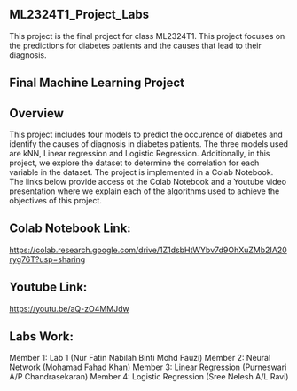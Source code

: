 ## ML2324T1_Project_Labs

This project is the final project for class ML2324T1. This project focuses on the predictions for diabetes patients and the causes that lead to their diagnosis.

## Final Machine Learning Project

## Overview

This project includes four models to predict the occurence of diabetes and identify the causes of diagnosis in diabetes patients. The three models used are kNN, Linear regression and Logistic Regression. Additionally, in this project, we explore the dataset to determine the correlation for each variable in the dataset. The project is implemented in a Colab Notebook. The links below provide access ot the Colab Notebook and a Youtube video presentation where we explain each of the algorithms used to achieve the objectives of this project. 

## Colab Notebook Link: 
https://colab.research.google.com/drive/1Z1dsbHtWYbv7d9OhXuZMb2IA20ryg76T?usp=sharing

## Youtube Link: 
https://youtu.be/aQ-zO4MMJdw

## Labs Work:
Member 1: Lab 1 (Nur Fatin Nabilah Binti Mohd Fauzi)
Member 2: Neural Network (Mohamad Fahad Khan)
Member 3: Linear Regression (Purneswari A/P Chandrasekaran)
Member 4: Logistic Regression (Sree Nelesh A/L Ravi)

